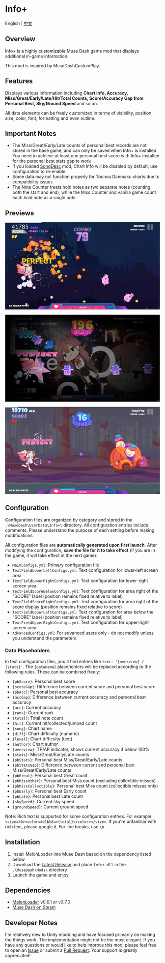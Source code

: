 # Info+

English | [中文](README_zh.md)

## Overview

Info+ is a highly customizable Muse Dash game mod that displays additional in-game information.

This mod is inspired by MuseDashCustomPlay.

## Features

Displays various information including **Chart Info, Accuracy, Miss/Great/Early/Late/Hit/Total Counts, Score/Accuracy Gap from Personal Best, Sky/Ground Speed** and so on.

All data elements can be freely customized in terms of visibility, position, size, color, font, formatting and even outline.

## Important Notes

- The Miss/Great/Early/Late counts of personal best records are not stored in the base game, and can only be saved when Info+ is installed. You need to achieve at least one personal best score with Info+ installed for the personal best stats gap to work
- If you loaded [SongDesc](https://github.com/mdmods/songdesc) mod, Chart Info will be disabled by default, use configuration to re-enable
- Some data may not function properly for Touhou Danmaku charts due to compatibility issues
- The Note Counter treats hold notes as two separate notes (counting both the start and end), while the Miss Counter and vanilla game count each hold note as a single note

## Previews

![Preview 1](Static/Preview1.webp)

![Preview 2](Static/Preview2.webp)

![Preview 3](Static/Preview3.webp)

## Configuration

Configuration files are organized by category and stored in the
`.\MuseDash\UserData\Info+\` directory. All configuration entries include comments. Please understand the purpose of each setting before making modifications.

All configuration files are **automatically generated upon first launch**. After modifying the configuration, **save the file for it to take effect** (if you are in the game, it will take effect in the next game).

- `MainConfigs.yml`: Primary configuration file
- `TextFieldLowerLeftConfigs.yml`: Text configuration for lower-left screen area
- `TextFieldLowerRightConfigs.yml`: Text configuration for lower-right screen area
- `TextFieldScoreBelowConfigs.yml`: Text configuration for area right of the "SCORE" label (position remains fixed relative to label)
- `TextFieldScoreRightConfigs.yml`: Text configuration for area right of the score display (position remains fixed relative to score)
- `TextFieldUpperLeftConfigs.yml`: Text configuration for area below the "SCORE" label (position remains fixed relative to label)
- `TextFieldUpperRightConfigs.yml`: Text configuration for upper-right screen area
- `AdvancedConfigs.yml`: For advanced users only - do not modify unless you understand the parameters

### Data Placeholders

In text configuration files, you'll find entries like `text: '{overview} / {stats}'`. The
`{dataName}` placeholders will be replaced according to the following rules. These can be combined freely:

- `{pbScore}`: Personal best score
- `{scoreGap}`: Difference between current score and personal best score
- `{pbAcc}`: Personal best accuracy
- `{accGap}`: Difference between current accuracy and personal best accuracy  
- `{acc}`: Current accuracy
- `{rank}`: Current rank
- `{total}`: Total note count
- `{hit}`: Current hit/collected/jumped count
- `{song}`: Chart name
- `{diff}`: Chart difficulty (numeric)
- `{level}`: Chart difficulty (text)
- `{author}`: Chart author
- `{overview}`: TP/AP indicator, shows current accuracy if below 100%
- `{stats}`: Miss/Great/Early/Late counts
- `{pbStats}`: Personal best Miss/Great/Early/Late counts
- `{pbStatsGap}`: Difference between current and personal best Miss/Great/Early/Late counts
- `{pbGreat}`: Personal best Great count
- `{pbMissOther}`: Personal best Miss count (excluding collectible misses)
- `{pbMissCollectible}`: Personal best Miss count (collectible misses only)
- `{pbEarly}`: Personal best Early count
- `{pbLate}`: Personal best Late count
- `{skySpeed}`: Current sky speed
- `{groundSpeed}`: Current ground speed

Note: Rich text is supported for some configuration entries. For example:
`<size=40><color=#e1bb8a>{total}</color></size>`. If you're unfamiliar with rich text, please google it. For line breaks, use `\n`.

## Installation

1. Install MelonLoader into Muse Dash based on the dependency listed below
2. Download the [Latest Release](https://github.com/KARPED1EM/MuseDashInfoPlus/releases) and place `Info+.dll` in the `.\MuseDash\Mods\` directory
3. Launch the game and enjoy

## Dependencies

- [MelonLoader](https://github.com/LavaGang/MelonLoader/releases) v0.6.1 or v0.7.0
- [Muse Dash on Steam](https://store.steampowered.com/app/774171/Muse_Dash/)

## Developer Notes

I'm relatively new to Unity modding and have focused primarily on making the things work. The implementation might not be the most elegant. If you have any questions or would like to help improve this mod, please feel free to open an [Issue](https://github.com/KARPED1EM/MuseDashInfoPlus/issues/new) or submit a [Pull Request](https://github.com/KARPED1EM/MuseDashInfoPlus/compare). Your support is greatly appreciated!
